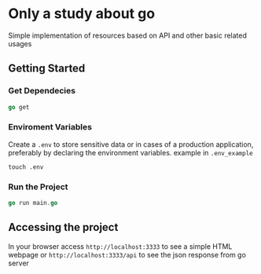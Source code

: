 # Only a study about go
Simple implementation of resources based on API and other basic related usages 

## Getting Started
### Get Dependecies
```go
go get
```

### Enviroment Variables
Create a `.env` to store sensitive data or in cases of a production application, preferably by declaring the environment variables. example in `.env_example`
```
touch .env
```

### Run the Project
```go
go run main.go
```
## Accessing the project
In your browser access `http://localhost:3333` to see a simple HTML webpage
or `http://localhost:3333/api` to see the json response from go server
